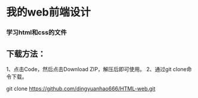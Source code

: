 # 我的web前端设计
### 学习html和css的文件
## 下载方法：
1、点击Code，然后点击Download ZIP，解压后即可使用。
2、通过git clone命令下载。

 git clone https://github.com/dingyuanhao666/HTML-web.git
